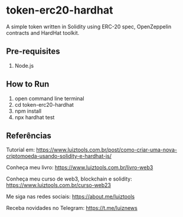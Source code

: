 # token-erc20-hardhat

A simple token written in Solidity using ERC-20 spec, OpenZeppelin contracts and HardHat toolkit.

## Pre-requisites

1. Node.js

## How to Run

1. open command line terminal
2. cd token-erc20-hardhat
3. npm install
4. npx hardhat test

## Referências

Tutorial em: https://www.luiztools.com.br/post/como-criar-uma-nova-criptomoeda-usando-solidity-e-hardhat-js/

Conheça meu livro: https://www.luiztools.com.br/livro-web3

Conheça meu curso de web3, blockchain e solidity: https://www.luiztools.com.br/curso-web23

Me siga nas redes sociais: https://about.me/luiztools

Receba novidades no Telegram: https://t.me/luiznews